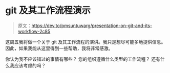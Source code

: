 # git 及其工作流程演示

> 原文：<https://dev.to/pmsuntuwarg/presentation-on-git-and-its-workflow-2c85>

这周五我将做一个关于 git 及其工作流程的演讲。我只是想尽可能多地提供信息。因此，如果我能从这里得到一些帮助，我将非常感激。

你认为我不应该错过的事情有哪些？
您的组织遵循什么类型的工作流程？
还有什么我应该考虑的吗？